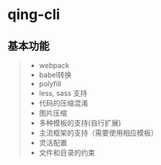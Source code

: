 # qing-cli

## 基本功能

> - webpack
> - babel转换
> - polyfill
> - less, sass 支持
> - 代码的压缩混淆
> - 图片压缩
> - 多种模板的支持(自行扩展)
> - 主流框架的支持（需要使用相应模板）
> - 灵活配置
> - 文件和目录的约束

